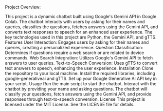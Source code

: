 Project Overview:

This project is a dynamic chatbot built using Google's Gemini API in Google Colab. The chatbot interacts with users by asking for their names and queries, classifies the questions, fetches answers using the Gemini API, and converts text responses to speech for an enhanced user experience. The key technologies used in this project are Python, the Gemini API, and gTTS.
Features
User Interaction: Engages users by asking for their names and queries, creating a personalized experience.
Question Classification: Determines if questions require a web search or are related to device commands.
Web Search Integration: Utilizes Google's Gemini API to fetch answers to user queries.
Text-to-Speech Conversion: Uses gTTS to convert text answers to speech, enhancing the user experience.
Installation
Clone the repository to your local machine.
Install the required libraries, including google-generativeai and gTTS.
Set up your Google Generative AI API key in your script.
Usage
Run the main script to start the chatbot.
Interact with the chatbot by providing your name and asking questions.
The chatbot will classify your questions, fetch answers using the Gemini API, and provide responses through text-to-speech conversion.
License
This project is licensed under the MIT License. See the LICENSE file for details.








